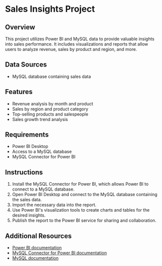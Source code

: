 # Sales Insights Project

## Overview

This project utilizes Power BI and MySQL data to provide valuable insights into sales performance. It includes visualizations and reports that allow users to analyze revenue, sales by product and region, and more.

## Data Sources

- MySQL database containing sales data

## Features

- Revenue analysis by month and product
- Sales by region and product category
- Top-selling products and salespeople
- Sales growth trend analysis

## Requirements

- Power BI Desktop
- Access to a MySQL database
- MySQL Connector for Power BI

## Instructions

1. Install the MySQL Connector for Power BI, which allows Power BI to connect to a MySQL database.
2. Open Power BI Desktop and connect to the MySQL database containing the sales data.
3. Import the necessary data into the report.
4. Use Power BI's visualization tools to create charts and tables for the desired insights.
5. Publish the report to the Power BI service for sharing and collaboration.

## Additional Resources

- [Power BI documentation](https://docs.microsoft.com/en-us/power-bi/)
- [MySQL Connector for Power BI documentation](https://docs.microsoft.com/en-us/sql/connect/power-bi-connector-for-mysql)
- [MySQL documentation](https://dev.mysql.com/doc/)

